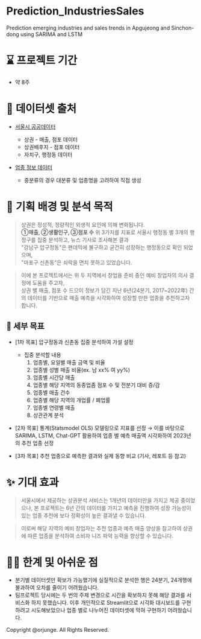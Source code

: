 # Prediction_IndustriesSales
Prediction emerging industries and sales trends in Apgujeong and Sinchon-dong using SARIMA and LSTM

# ⌛ 프로젝트 기간
- 약 8주

# 📂 데이터셋 출처
- [서울시 공공데이터](https://data.seoul.go.kr/dataList/datasetList.do#)
    - 상권 - 매출, 점포 데이터
    - 상권배후지 - 점포 데이터
    - 자치구, 행정동 데이터

- [업종 정보 데이터](https://golmok.seoul.go.kr/images/100_v2.pdf)
    - 중분류의 경우 대분류 및 업종명을 고려하여 직접 생성


# 🚩 기획 배경 및 분석 목적

> 상권은 정성적, 정량적인 외생적 요인에 의해 변화됩니다.  
**①매출, ②생활인구, ③점포 수** 위 3가지를 지표로 서울시 행정동 별 3개의 행정구를 집중 분석하고, 뉴스 기사로 조사해본 결과  
"강남구 압구정동"은 팬데믹에 불구하고 굳건히 성장하는 행정동으로 확인 되었으며,  
"마포구 신촌동"은 쇠락을 면치 못하고 있었습니다.

> 이에 본 프로젝트에서는 위 두 지역에서 창업을 준비 중인 예비 창업자의 의사 결정에 도움을 주고자,  
상권 별 매출, 점포 수 드으이 정보가 담긴 지난 6년(24분기, 2017~2022年) 간의 데이터를 기반으로 매출 예측을 시각화하여 성장할 만한 업종을 추천하고자 합니다.

## 🎯 세부 목표
- [1차 목표] 압구정동과 신촌동 집중 분석하여 가설 설정
    - 집중 분석할 내용
        1. 업종별, 요일별 매출 금액 및 비율
        1. 업종별 성별 매출 비율(ex. 남 xx% 여 yy%)
        1. 업종별 시간당 매출
        1. 업종별 해당 지역의 동종업좀 점포 수 및 전분기 대비 증/감
        1. 업종별 매출 건수
        1. 업종별 해당 지역의 개업률 / 폐업률
        1. 업종별 연령별 매출
        1. 상관관계 분석
    

- [2차 목표] 통계(Statsmodel OLS) 모델링으로 지표를 선정 → 이를 바탕으로 SARIMA, LSTM, Chat-GPT 활용하여 업종 별 예측 매출액 시각화하여 2023년의 추천 업종 선정

- [3차 목표] 추천 업종으로 예측한 결과와 실제 동향 비교 (기사, 레포트 등 참고)


# ✨ 기대 효과
> 서울시에서 제공하는 상권분석 서비스는 1개년의 데이터만을 가지고 제공 중이었으나,
본 프로젝트는 6년 간의 데이터를 가지고 예측을 진행하여 성장 가능성이 있는 업종 추천에 보다 정확성이 높은 결과낼 수 있습니다.

> 이로써 해당 지역의 예비 창업자는 추천 업종과 예측 매출 양상을 참고하여 상권에 따른 업종을 분석하여 소비자 니즈 파악 능력을 향상할 수 있습니다.

# 💪🏻 한계 및 아쉬운 점
- 분기별 데이터셋만 확보가 가능했기에 실질적으로 분석한 행은 24분기, 24개행에 불과하여 오차를 줄이기 어려웠습니다.
- 팀프로젝트 당시에는 두 번의 주제 변경으로 시간을 확보하지 못해 해당 결과를 서비스화 하지 못했습니다. 이후 개인적으로 Streamlit으로 시각화 대시보드를 구현하려고 시도해보았으나 업종 별로 나누어진 데이터셋에 막혀 구현하기 어려웠습니다.

Copyright @orjunge. All Rights Reserved.
